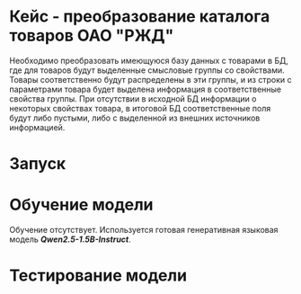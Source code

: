 # Кейс - преобразование каталога товаров ОАО "РЖД"

Необходимо преобразовать имеющуюся базу данных с товарами в БД, 
где для товаров будут выделенные смысловые группы со свойствами.
Товары соответственно будут распределены в эти группы, 
и из строки с параметрами товара будет выделена информация 
в соответственные свойства группы. При отсутствии в исходной БД
информации о некоторых свойствах товара, в итоговой БД 
соответственные поля будут либо пустыми, либо с выделенной из внешних
источников информацией.

# Запуск

# Обучение модели

Обучение отсутствует. Используется готовая генеративная языковая модель 
***Qwen2.5-1.5B-Instruct***.

# Тестирование модели